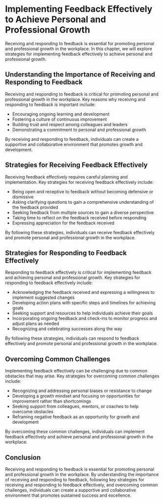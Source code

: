 Implementing Feedback Effectively to Achieve Personal and Professional Growth
==============================================================================================================================

Receiving and responding to feedback is essential for promoting personal and professional growth in the workplace. In this chapter, we will explore strategies for implementing feedback effectively to achieve personal and professional growth.

Understanding the Importance of Receiving and Responding to Feedback
--------------------------------------------------------------------

Receiving and responding to feedback is critical for promoting personal and professional growth in the workplace. Key reasons why receiving and responding to feedback is important include:

* Encouraging ongoing learning and development
* Fostering a culture of continuous improvement
* Building trust and respect among colleagues and leaders
* Demonstrating a commitment to personal and professional growth

By receiving and responding to feedback, individuals can create a supportive and collaborative environment that promotes growth and development.

Strategies for Receiving Feedback Effectively
---------------------------------------------

Receiving feedback effectively requires careful planning and implementation. Key strategies for receiving feedback effectively include:

* Being open and receptive to feedback without becoming defensive or dismissive
* Asking clarifying questions to gain a comprehensive understanding of the feedback provided
* Seeking feedback from multiple sources to gain a diverse perspective
* Taking time to reflect on the feedback received before responding
* Expressing appreciation for the feedback received

By following these strategies, individuals can receive feedback effectively and promote personal and professional growth in the workplace.

Strategies for Responding to Feedback Effectively
-------------------------------------------------

Responding to feedback effectively is critical for implementing feedback and achieving personal and professional growth. Key strategies for responding to feedback effectively include:

* Acknowledging the feedback received and expressing a willingness to implement suggested changes
* Developing action plans with specific steps and timelines for achieving goals
* Seeking support and resources to help individuals achieve their goals
* Incorporating ongoing feedback and check-ins to monitor progress and adjust plans as needed
* Recognizing and celebrating successes along the way

By following these strategies, individuals can respond to feedback effectively and promote personal and professional growth in the workplace.

Overcoming Common Challenges
----------------------------

Implementing feedback effectively can be challenging due to common obstacles that may arise. Key strategies for overcoming common challenges include:

* Recognizing and addressing personal biases or resistance to change
* Developing a growth mindset and focusing on opportunities for improvement rather than shortcomings
* Seeking support from colleagues, mentors, or coaches to help overcome obstacles
* Reframing negative feedback as an opportunity for growth and development

By overcoming these common challenges, individuals can implement feedback effectively and achieve personal and professional growth in the workplace.

Conclusion
----------

Receiving and responding to feedback is essential for promoting personal and professional growth in the workplace. By understanding the importance of receiving and responding to feedback, following key strategies for receiving and responding to feedback effectively, and overcoming common challenges, individuals can create a supportive and collaborative environment that promotes sustained success and excellence.
